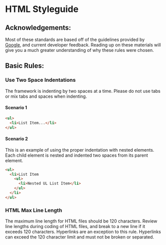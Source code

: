# HTML Styleguide

## Acknowledgements:

Most of these standards are based off of the guidelines provided by
[Google](https://google.github.io/styleguide/htmlcssguide.xml#Indentation), and
current developer feedback. Reading up on these materials will give you a much
greater understanding of why these rules were chosen.

## Basic Rules:

### Use Two Space Indentations
The framework is indenting by two spaces at a time. Please do not use tabs
or mix tabs and spaces when indenting.


#### Scenario 1
```html
<ul>
  <li>List Item...</li>
</ul>
```

#### Scenario 2
This is an example of using the proper indentation with nested elements.
Each child element is nested and indented two spaces from its parent
element.

```html
<ul>
  <li>List Item
    <ul>
      <li>Nested UL List Item</li>
    </ul>
  </li>
</ul>
```

### HTML Max Line Length
The maximum line length for HTML files should be 120 characters. Review line
lengths during coding of HTML files, and break to a new line if it exceeds
120 characters. Hyperlinks are an exception to this rule. Hyperlinks can
exceed the 120 character limit and must not be broken or separated.
